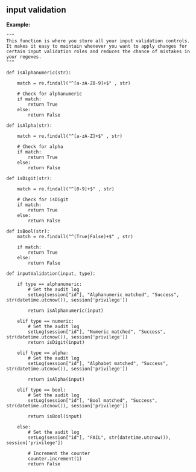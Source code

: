 input validation
-------

**Example:**

	"""
	This function is where you store all your input validation controls. 
	It makes it easy to maintain whenever you want to apply changes for 
	certain input validation roles and reduces the chance of mistakes in your regexes.
	"""

	def isAlphanumeric(str):

		match = re.findall("^[a-zA-Z0-9]+$" , str)
		
		# Check for alphanumeric
		if match:
			return True
		else:
			return False

	def isAlpha(str):

		match = re.findall("^[a-zA-Z]+$" , str)
		
		# Check for alpha
		if match:
			return True
		else:
			return False

	def isDigit(str):

		match = re.findall("^[0-9]+$" , str)
		
		# Check for isDigit
		if match:
			return True
		else:
			return False	

	def isBool(str):
	    match = re.findall("^(True|False)+$" , str)
     
		if match:
	        return True
	    else:
            return False	

	def inputValidation(input, type):

	    if type == alphanumeric:
	    	# Set the audit log
	    	setLog(session["id"], "Alphanumeric matched", "Success", str(datetime.utcnow()), session['privilege'])

	    	return isAlphanumeric(input)

	   	elif type == numeric:
	   		# Set the audit log
	   		setLog(session["id"], "Numeric matched", "Success", str(datetime.utcnow()), session['privilege'])
	   		return isDigit(input)

	   	elif type == alpha:
	   		# Set the audit log
	   		setLog(session["id"], "Alphabet matched", "Success", str(datetime.utcnow()), session['privilege'])

	   		return isAlpha(input)

	   	elif type == bool:
	   		# Set the audit log
	   		setLog(session["id"], "Bool matched", "Success", str(datetime.utcnow()), session['privilege'])

	   		return isBool(input)

	   	else:
	   		# Set the audit log
	   		setLog(session["id"], "FAIL", str(datetime.utcnow()), session['privilege'])
	    	
	   		# Increment the counter
	    	counter.increment(1)
	   		return False

